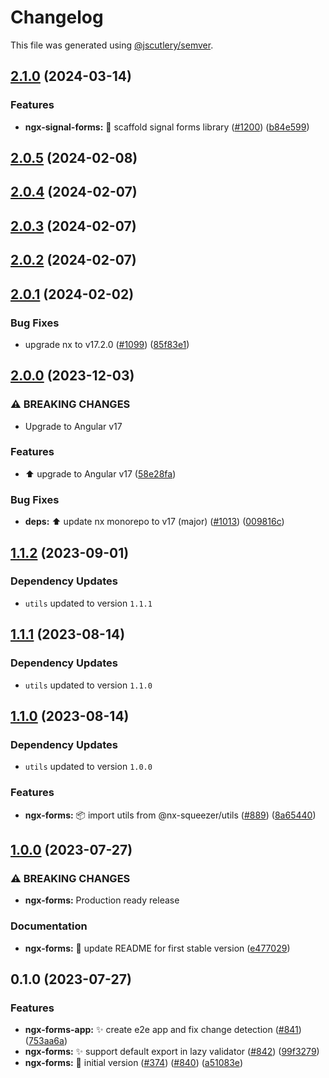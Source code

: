 # Changelog

This file was generated using [@jscutlery/semver](https://github.com/jscutlery/semver).

## [2.1.0](https://github.com/nx-squeezer/squeezer/compare/ngx-forms@2.0.5...ngx-forms@2.1.0) (2024-03-14)


### Features

* **ngx-signal-forms:** :tada: scaffold signal forms library ([#1200](https://github.com/nx-squeezer/squeezer/issues/1200)) ([b84e599](https://github.com/nx-squeezer/squeezer/commit/b84e59981bffee16c7416115f36c8389e8ba9084))

## [2.0.5](https://github.com/nx-squeezer/squeezer/compare/ngx-forms@2.0.4...ngx-forms@2.0.5) (2024-02-08)

## [2.0.4](https://github.com/nx-squeezer/squeezer/compare/ngx-forms@2.0.3...ngx-forms@2.0.4) (2024-02-07)

## [2.0.3](https://github.com/nx-squeezer/squeezer/compare/ngx-forms@2.0.2...ngx-forms@2.0.3) (2024-02-07)

## [2.0.2](https://github.com/nx-squeezer/squeezer/compare/ngx-forms@2.0.1...ngx-forms@2.0.2) (2024-02-07)

## [2.0.1](https://github.com/nx-squeezer/squeezer/compare/ngx-forms@2.0.0...ngx-forms@2.0.1) (2024-02-02)


### Bug Fixes

* upgrade nx to v17.2.0 ([#1099](https://github.com/nx-squeezer/squeezer/issues/1099)) ([85f83e1](https://github.com/nx-squeezer/squeezer/commit/85f83e1b998a0055ef117c0ca507626526b76cac))

## [2.0.0](https://github.com/nx-squeezer/squeezer/compare/ngx-forms@1.1.2...ngx-forms@2.0.0) (2023-12-03)


### ⚠ BREAKING CHANGES

* Upgrade to Angular v17

### Features

* :arrow_up: upgrade to Angular v17 ([58e28fa](https://github.com/nx-squeezer/squeezer/commit/58e28faca36cbed69ca37a57a22b81053d4fccb2))


### Bug Fixes

* **deps:** ⬆️ update nx monorepo to v17 (major) ([#1013](https://github.com/nx-squeezer/squeezer/issues/1013)) ([009816c](https://github.com/nx-squeezer/squeezer/commit/009816c38a8c630610e0c67c1d893d7f7272f2a8))

## [1.1.2](https://github.com/nx-squeezer/squeezer/compare/ngx-forms@1.1.1...ngx-forms@1.1.2) (2023-09-01)

### Dependency Updates

* `utils` updated to version `1.1.1`
## [1.1.1](https://github.com/nx-squeezer/squeezer/compare/ngx-forms@1.1.0...ngx-forms@1.1.1) (2023-08-14)

### Dependency Updates

* `utils` updated to version `1.1.0`
## [1.1.0](https://github.com/nx-squeezer/squeezer/compare/ngx-forms@1.0.0...ngx-forms@1.1.0) (2023-08-14)

### Dependency Updates

* `utils` updated to version `1.0.0`

### Features

* **ngx-forms:** :package: import utils from @nx-squeezer/utils ([#889](https://github.com/nx-squeezer/squeezer/issues/889)) ([8a65440](https://github.com/nx-squeezer/squeezer/commit/8a654401a9629aea02cb01af2a84e8c9b789b79d))

## [1.0.0](https://github.com/nx-squeezer/squeezer/compare/ngx-forms@0.1.0...ngx-forms@1.0.0) (2023-07-27)


### ⚠ BREAKING CHANGES

* **ngx-forms:** Production ready release

### Documentation

* **ngx-forms:** :memo: update README for first stable version ([e477029](https://github.com/nx-squeezer/squeezer/commit/e477029877500f010884e8e025d847dddbbb874e))

## 0.1.0 (2023-07-27)


### Features

* **ngx-forms-app:** :sparkles: create e2e app and fix change detection ([#841](https://github.com/nx-squeezer/squeezer/issues/841)) ([753aa6a](https://github.com/nx-squeezer/squeezer/commit/753aa6afbb070794c06f283cccf6f68ae2e472f5))
* **ngx-forms:** :sparkles: support default export in lazy validator ([#842](https://github.com/nx-squeezer/squeezer/issues/842)) ([99f3279](https://github.com/nx-squeezer/squeezer/commit/99f3279496d6a21d7f9f78c9018bdefa329c40be))
* **ngx-forms:** :tada: initial version ([#374](https://github.com/nx-squeezer/squeezer/issues/374)) ([#840](https://github.com/nx-squeezer/squeezer/issues/840)) ([a51083e](https://github.com/nx-squeezer/squeezer/commit/a51083e551f1c19869ca3a89fccad3fd6b5f38c0))
